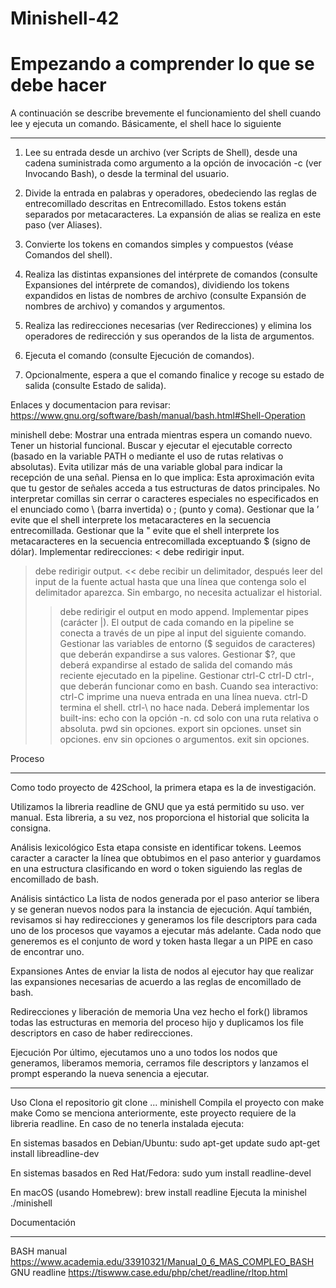 # Minishell-42
# Empezando a comprender lo que se debe hacer

A continuación se describe brevemente el funcionamiento del shell cuando lee y ejecuta un comando. Básicamente, el shell hace lo siguiente
*******************************************************************************************************************************************


1) Lee su entrada desde un archivo (ver Scripts de Shell), desde una cadena suministrada como argumento a la opción de invocación -c (ver Invocando Bash), o desde la terminal del usuario.

2) Divide la entrada en palabras y operadores, obedeciendo las reglas de entrecomillado descritas en Entrecomillado. Estos tokens están separados por metacaracteres. La expansión de alias se realiza en este paso (ver Aliases).

3) Convierte los tokens en comandos simples y compuestos (véase Comandos del shell).

4) Realiza las distintas expansiones del intérprete de comandos (consulte Expansiones del intérprete de comandos), dividiendo los tokens expandidos en listas de nombres de archivo (consulte Expansión de nombres de archivo) y comandos y argumentos.

5) Realiza las redirecciones necesarias (ver Redirecciones) y elimina los operadores de redirección y sus operandos de la lista de argumentos.

6) Ejecuta el comando (consulte Ejecución de comandos).

7) Opcionalmente, espera a que el comando finalice y recoge su estado de salida (consulte Estado de salida).

Enlaces y documentacion para revisar: https://www.gnu.org/software/bash/manual/bash.html#Shell-Operation


minishell debe:
Mostrar una entrada mientras espera un comando nuevo.
Tener un historial funcional.
Buscar y ejecutar el ejecutable correcto (basado en la variable PATH o mediante el uso de rutas relativas o absolutas).
Evita utilizar más de una variable global para indicar la recepción de una señal. Piensa en lo que implica: Esta aproximación evita que tu gestor de señales acceda a tus estructuras de datos principales.
No interpretar comillas sin cerrar o caracteres especiales no especificados en el enunciado como \ (barra invertida) o ; (punto y coma).
Gestionar que la ’ evite que el shell interprete los metacaracteres en la secuencia entrecomillada.
Gestionar que la " evite que el shell interprete los metacaracteres en la secuencia entrecomillada exceptuando $ (signo de dólar).
Implementar redirecciones:
< debe redirigir input.
> debe redirigir output.
<< debe recibir un delimitador, después leer del input de la fuente actual hasta que una línea que contenga solo el delimitador aparezca. Sin embargo, no necesita actualizar el historial.
>> debe redirigir el output en modo append.
Implementar pipes (carácter |). El output de cada comando en la pipeline se conecta a través de un pipe al input del siguiente comando.
Gestionar las variables de entorno ($ seguidos de caracteres) que deberán expandirse a sus valores.
Gestionar $?, que deberá expandirse al estado de salida del comando más reciente ejecutado en la pipeline.
Gestionar ctrl-C ctrl-D ctrl-\, que deberán funcionar como en bash.
Cuando sea interactivo:
ctrl-C imprime una nueva entrada en una línea nueva.
ctrl-D termina el shell.
ctrl-\ no hace nada.
Deberá implementar los built-ins:
echo con la opción -n.
cd solo con una ruta relativa o absoluta.
pwd sin opciones.
export sin opciones.
unset sin opciones.
env sin opciones o argumentos.
exit sin opciones.



Proceso
*************************************************************************************************

Como todo proyecto de 42School, la primera etapa es la de investigación.


Utilizamos la libreria readline de GNU que ya está permitido su uso. ver manual.
Esta libreria, a su vez, nos proporciona el historial que solicita la consigna.

Análisis lexicológico
Esta etapa consiste en identificar tokens. Leemos caracter a caracter la línea que obtubimos en el paso anterior y guardamos en una estructura clasificando en word o token siguiendo las reglas de encomillado de bash.

Análisis sintáctico
La lista de nodos generada por el paso anterior se libera y se generan nuevos nodos para la instancia de ejecución. Aquí también, revisamos si hay redirecciones y generamos los file descriptors para cada uno de los procesos que vayamos a ejecutar más adelante. Cada nodo que generemos es el conjunto de word y token hasta llegar a un PIPE en caso de encontrar uno.

Expansiones
Antes de enviar la lista de nodos al ejecutor hay que realizar las expansiones necesarias de acuerdo a las reglas de encomillado de bash.

Redirecciones y liberación de memoria
Una vez hecho el fork() libramos todas las estructuras en memoria del proceso hijo y duplicamos los file descriptors en caso de haber redirecciones.

Ejecución
Por último, ejecutamos uno a uno todos los nodos que generamos, liberamos memoria, cerramos file descriptors y lanzamos el prompt esperando la nueva senencia a ejecutar.

*****************************************************************
Uso
Clona el repositorio
git clone ... minishell
Compila el proyecto con make
make
Como se menciona anteriormente, este proyecto requiere de la libreria readline. En caso de no tenerla instalada ejecuta:

En sistemas basados en Debian/Ubuntu:
sudo apt-get update
sudo apt-get install libreadline-dev

En sistemas basados en Red Hat/Fedora:
sudo yum install readline-devel

En macOS (usando Homebrew):
brew install readline
Ejecuta la minishel
./minishell

Documentación
***************************************
BASH manual https://www.academia.edu/33910321/Manual_0_6_MAS_COMPLEO_BASH
GNU readline https://tiswww.case.edu/php/chet/readline/rltop.html

